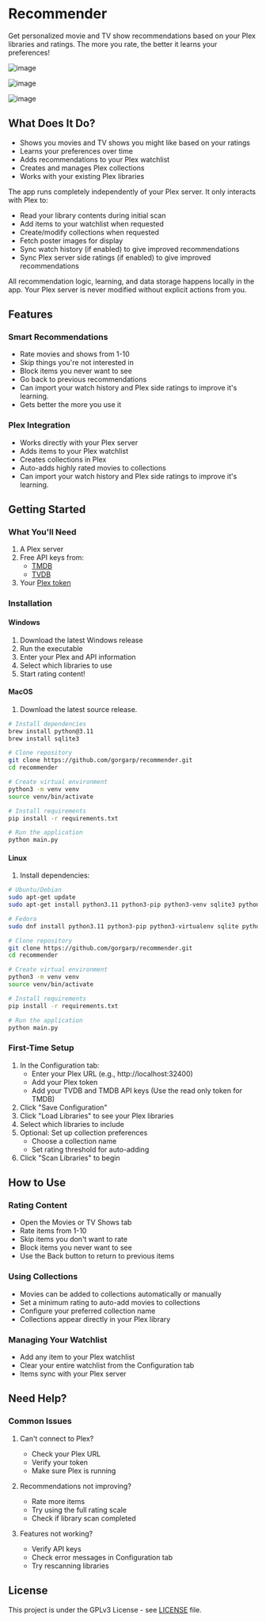 
# Recommender

Get personalized movie and TV show recommendations based on your Plex libraries and ratings. The more you rate, the better it learns your preferences!



![image](https://github.com/user-attachments/assets/4dd8f567-0ac8-4e2b-83b7-b52b2566a8a9)

![image](https://github.com/user-attachments/assets/5b0fc52b-24b2-4a47-86a5-eef317ba0e16)

![image](https://github.com/user-attachments/assets/ba808086-5915-42d2-b256-56e9141b8236)




## What Does It Do?

- Shows you movies and TV shows you might like based on your ratings
- Learns your preferences over time
- Adds recommendations to your Plex watchlist
- Creates and manages Plex collections
- Works with your existing Plex libraries

The app runs completely independently of your Plex server. It only interacts with Plex to:
- Read your library contents during initial scan
- Add items to your watchlist when requested
- Create/modify collections when requested
- Fetch poster images for display
- Sync watch history (if enabled) to give improved recommendations
- Sync Plex server side ratings (if enabled) to give improved recommendations

All recommendation logic, learning, and data storage happens locally in the app. Your Plex server is never modified without explicit actions from you.

## Features

### Smart Recommendations
- Rate movies and shows from 1-10
- Skip things you're not interested in
- Block items you never want to see
- Go back to previous recommendations
- Can import your watch history and Plex side ratings to improve it's learning.
- Gets better the more you use it

### Plex Integration
- Works directly with your Plex server
- Adds items to your Plex watchlist
- Creates collections in Plex
- Auto-adds highly rated movies to collections
- Can import your watch history and Plex side ratings to improve it's learning.

## Getting Started

### What You'll Need
1. A Plex server
2. Free API keys from:
   - [TMDB](https://www.themoviedb.org/documentation/api)
   - [TVDB](https://thetvdb.com/api-information)
3. Your [Plex token](https://support.plex.tv/articles/204059436-finding-an-authentication-token-x-plex-token/)

### Installation

#### Windows
1. Download the latest Windows release
2. Run the executable
3. Enter your Plex and API information
4. Select which libraries to use
5. Start rating content!

#### MacOS
1. Download the latest source release.
```bash
# Install dependencies
brew install python@3.11
brew install sqlite3

# Clone repository
git clone https://github.com/gorgarp/recommender.git
cd recommender

# Create virtual environment
python3 -m venv venv
source venv/bin/activate

# Install requirements
pip install -r requirements.txt

# Run the application
python main.py
```

#### Linux
1. Install dependencies:
```bash
# Ubuntu/Debian
sudo apt-get update
sudo apt-get install python3.11 python3-pip python3-venv sqlite3 python3-pyqt6

# Fedora
sudo dnf install python3.11 python3-pip python3-virtualenv sqlite python3-pyqt6

# Clone repository
git clone https://github.com/gorgarp/recommender.git
cd recommender

# Create virtual environment
python3 -m venv venv
source venv/bin/activate

# Install requirements
pip install -r requirements.txt

# Run the application
python main.py
```

### First-Time Setup
1. In the Configuration tab:
   - Enter your Plex URL (e.g., http://localhost:32400)
   - Add your Plex token
   - Add your TVDB and TMDB API keys (Use the read only token for TMDB)
2. Click "Save Configuration"
3. Click "Load Libraries" to see your Plex libraries
4. Select which libraries to include
5. Optional: Set up collection preferences
   - Choose a collection name
   - Set rating threshold for auto-adding
6. Click "Scan Libraries" to begin

## How to Use

### Rating Content
- Open the Movies or TV Shows tab
- Rate items from 1-10
- Skip items you don't want to rate
- Block items you never want to see
- Use the Back button to return to previous items

### Using Collections
- Movies can be added to collections automatically or manually
- Set a minimum rating to auto-add movies to collections
- Configure your preferred collection name
- Collections appear directly in your Plex library

### Managing Your Watchlist
- Add any item to your Plex watchlist
- Clear your entire watchlist from the Configuration tab
- Items sync with your Plex server

## Need Help?

### Common Issues
1. Can't connect to Plex?
   - Check your Plex URL
   - Verify your token
   - Make sure Plex is running

2. Recommendations not improving?
   - Rate more items
   - Try using the full rating scale
   - Check if library scan completed

3. Features not working?
   - Verify API keys
   - Check error messages in Configuration tab
   - Try rescanning libraries


## License
This project is under the GPLv3 License - see [LICENSE](LICENSE) file.

